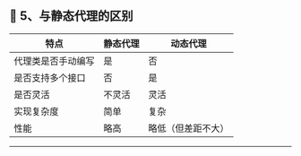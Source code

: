 ## 🔄 5、与静态代理的区别

| 特点 | 静态代理 | 动态代理 |
|------|----------|-----------|
| 代理类是否手动编写 | 是 | 否 |
| 是否支持多个接口 | 否 | 是 |
| 是否灵活 | 不灵活 | 灵活 |
| 实现复杂度 | 简单 | 复杂 |
| 性能 | 略高 | 略低（但差距不大） |

---